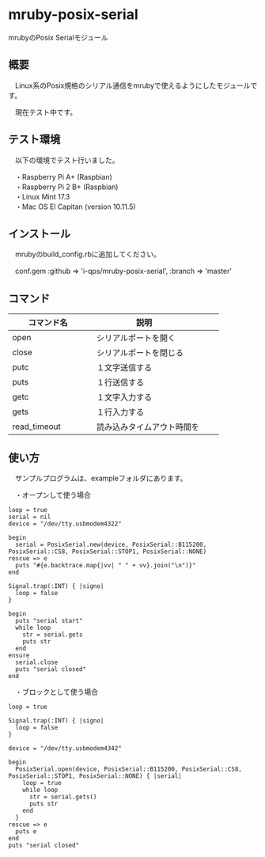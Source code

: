 # mruby-posix-serial
mrubyのPosix Serialモジュール

## 概要
　Linux系のPosix規格のシリアル通信をmrubyで使えるようにしたモジュールです。

　現在テスト中です。

## テスト環境
　以下の環境でテスト行いました。

　・Raspberry Pi A+ (Raspbian)  
　・Raspberry Pi 2 B+ (Raspbian)  
　・Linux Mint 17.3  
　・Mac OS El Capitan (version 10.11.5)

## インストール
　mrubyのbuild_config.rbに追加してください。

　conf.gem :github => 'i-qps/mruby-posix-serial', :branch => 'master'

## コマンド

| 　　コマンド名   | 　　　　　　説明　　　　　　　　 |  
|:------------- |:----------------------------|  
| open 　　　　　　|　シリアルポートを開く          |  
| close　　　　　　|　シリアルポートを閉じる        |  
| putc 　　　　　　|　１文字送信する               |  
| puts 　　　　　　|　１行送信する                 |  
| getc 　　　　　　|　１文字入力する               |  
| gets 　　　　　　|　１行入力する                 |  
| read_timeout   |　読み込みタイムアウト時間を     |


## 使い方
　サンプルプログラムは、exampleフォルダにあります。  

　・オープンして使う場合  

    loop = true  
    serial = nil  
    device = "/dev/tty.usbmodem4322"  
    
    begin  
      serial = PosixSerial.new(device, PosixSerial::B115200, PosixSerial::CS8, PosixSerial::STOP1, PosixSerial::NONE)  
    rescue => e  
      puts "#{e.backtrace.map{|vv| " " + vv}.join("\n")}"  
    end
    
    Signal.trap(:INT) { |signo|  
      loop = false  
    }  
    
    begin  
      puts "serial start"  
      while loop
        str = serial.gets  
        puts str  
      end  
    ensure
      serial.close
      puts "serial closed"
    end

　・ブロックとして使う場合

    loop = true
    
    Signal.trap(:INT) { |signo|
      loop = false
    }
    
    device = "/dev/tty.usbmodem4342"
    
    begin
      PosixSerial.open(device, PosixSerial::B115200, PosixSerial::CS8, PosixSerial::STOP1, PosixSerial::NONE) { |serial|
        loop = true
        while loop
          str = serial.gets()
          puts str
        end
      }
    rescue => e
      puts e
    end
    puts "serial closed"
